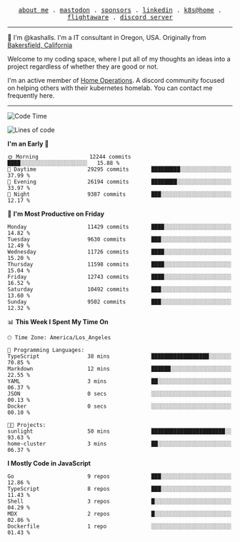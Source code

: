<p align="center">
  <samp>
    <a href="https://jordanjones.org/">about me</a> .
    <a rel="me" href="https://mastodon.social/@kashall">mastodon</a> .
    <a href="https://github.com/sponsors/kashalls">sponsors</a> .
    <a href="https://linkedin.com/in/jordpjones">linkedin</a> .
    <a href="https://github.com/kashalls/home-cluster">k8s@home</a> .
    <a href="https://flightaware.com/adsb/stats/user/kashalls">flightaware</a> .
    <a href="https://discord.gg/V2WrCfqba9">discord server</a>
  </samp>
</p>

----------------------------------------------------------------

:wave: I'm @kashalls. I'm a IT consultant in Oregon, USA. Originally from [Bakersfield, California](https://maps.app.goo.gl/QQMtywTWghpXB6Tu6)

Welcome to my coding space, where I put all of my thoughts an ideas into a project regardless of whether they are good or not.

I'm an active member of [Home Operations](https://discord.gg/home-operations). A discord community focused on helping others with their kubernetes homelab. You can contact me frequently here.

----------------------------------------------------------------
<!--START_SECTION:waka-->
![Code Time](http://img.shields.io/badge/Code%20Time-2%2C263%20hrs-blue)

![Lines of code](https://img.shields.io/badge/From%20Hello%20World%20I%27ve%20Written-11.2%20million%20lines%20of%20code-blue)

**I'm an Early 🐤** 

```text
🌞 Morning                12244 commits       ████░░░░░░░░░░░░░░░░░░░░░   15.88 % 
🌆 Daytime                29295 commits       █████████░░░░░░░░░░░░░░░░   37.99 % 
🌃 Evening                26194 commits       ████████░░░░░░░░░░░░░░░░░   33.97 % 
🌙 Night                  9387 commits        ███░░░░░░░░░░░░░░░░░░░░░░   12.17 % 
```
📅 **I'm Most Productive on Friday** 

```text
Monday                   11429 commits       ████░░░░░░░░░░░░░░░░░░░░░   14.82 % 
Tuesday                  9630 commits        ███░░░░░░░░░░░░░░░░░░░░░░   12.49 % 
Wednesday                11726 commits       ████░░░░░░░░░░░░░░░░░░░░░   15.20 % 
Thursday                 11598 commits       ████░░░░░░░░░░░░░░░░░░░░░   15.04 % 
Friday                   12743 commits       ████░░░░░░░░░░░░░░░░░░░░░   16.52 % 
Saturday                 10492 commits       ███░░░░░░░░░░░░░░░░░░░░░░   13.60 % 
Sunday                   9502 commits        ███░░░░░░░░░░░░░░░░░░░░░░   12.32 % 
```


📊 **This Week I Spent My Time On** 

```text
🕑︎ Time Zone: America/Los_Angeles

💬 Programming Languages: 
TypeScript               38 mins             ██████████████████░░░░░░░   70.85 % 
Markdown                 12 mins             ██████░░░░░░░░░░░░░░░░░░░   22.55 % 
YAML                     3 mins              ██░░░░░░░░░░░░░░░░░░░░░░░   06.37 % 
JSON                     0 secs              ░░░░░░░░░░░░░░░░░░░░░░░░░   00.13 % 
Docker                   0 secs              ░░░░░░░░░░░░░░░░░░░░░░░░░   00.10 % 

🐱‍💻 Projects: 
sunlight                 50 mins             ███████████████████████░░   93.63 % 
home-cluster             3 mins              ██░░░░░░░░░░░░░░░░░░░░░░░   06.37 % 
```

**I Mostly Code in JavaScript** 

```text
Go                       9 repos             ███░░░░░░░░░░░░░░░░░░░░░░   12.86 % 
TypeScript               8 repos             ███░░░░░░░░░░░░░░░░░░░░░░   11.43 % 
Shell                    3 repos             █░░░░░░░░░░░░░░░░░░░░░░░░   04.29 % 
MDX                      2 repos             █░░░░░░░░░░░░░░░░░░░░░░░░   02.86 % 
Dockerfile               1 repo              ░░░░░░░░░░░░░░░░░░░░░░░░░   01.43 % 
```




<!--END_SECTION:waka-->